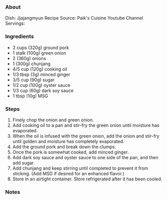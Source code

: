 ### About
Dish: Jjajangmyun
Recipe Source: Paik's Cuisine Youtube Channel
Servings: 

### Ingredients
- 2 cups (320g) ground pork
- 1 stalk (100g) green onion
- 2 (360g) onions
- 1 (300g) chunjang
- 4/5 cup (120g) cooking oil
- 1/3 tbsp (3g) minced ginger
- 3/5 cup (90g) sugar
- 1/2 cup (100g) oyster sauce
- 1/3 cup (60g) dark soy sauce
- 1 tbsp (10g) MSG

### Steps
1. Finely chop the onion and green onion.
2. Add cooking oil to a pan and stir-fry the green onion until moisture has evaporated.
3. When the oil is infused with the green onion, add the onion and stir-fry until golden and moisture has completely evaporated.
4. Add the ground pork and break down the clumps.
5. Once the pork is somewhat cooked, add minced ginger.
6. Add dark soy sauce and oyster sauce to one side of the pan, and then add sugar.
7. Add chunjang and keep stirring until completed to prevent it from sticking.
   (Add MSG if desired for an enhanced flavor.) 
8. Store in an airtight container. Store refrigerated after it has been cooled.

### Notes